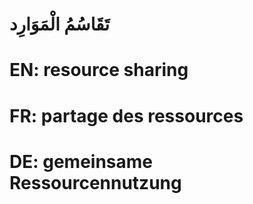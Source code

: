 # تَقَاسُمُ الْمَوَارِد

# EN: resource sharing

# FR: partage des ressources

# DE: gemeinsame Ressourcennutzung
